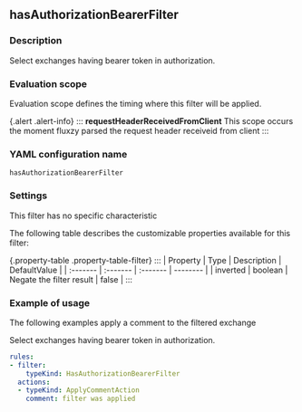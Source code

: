 ## hasAuthorizationBearerFilter

### Description

Select exchanges having bearer token in authorization.

### Evaluation scope

Evaluation scope defines the timing where this filter will be applied. 

{.alert .alert-info}
:::
**requestHeaderReceivedFromClient** This scope occurs the moment fluxzy parsed the request header receiveid from client
:::

### YAML configuration name

    hasAuthorizationBearerFilter

### Settings

This filter has no specific characteristic

The following table describes the customizable properties available for this filter: 

{.property-table .property-table-filter}
:::
| Property | Type | Description | DefaultValue |
| :------- | :------- | :------- | -------- |
| inverted | boolean | Negate the filter result | false |
:::

### Example of usage

The following examples apply a comment to the filtered exchange

Select exchanges having bearer token in authorization.

```yaml
rules:
- filter:
    typeKind: HasAuthorizationBearerFilter
  actions:
  - typeKind: ApplyCommentAction
    comment: filter was applied
```



